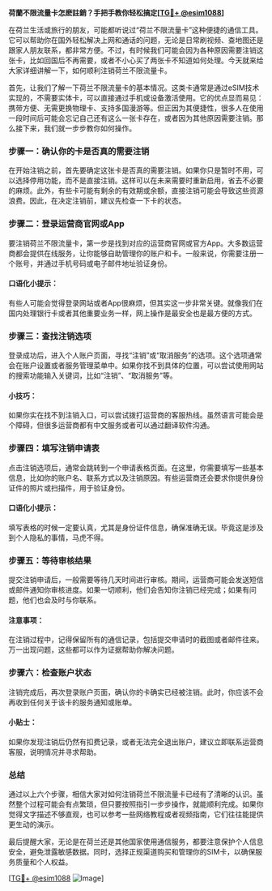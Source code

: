 **荷蘭不限流量卡怎麽註銷？手把手教你轻松搞定[[TG💪+ @esim1088](https://t.me/s/esim1088)]**

在荷兰生活或旅行的朋友，可能都听说过“荷兰不限流量卡”这种便捷的通信工具。它可以帮助你在国外轻松解决上网和通话的问题，无论是日常刷视频、查地图还是跟家人朋友联系，都非常方便。不过，有时候我们可能会因为各种原因需要注销这张卡，比如回国后不再需要，或者不小心买了两张卡不知道如何处理。今天就来给大家详细讲解一下，如何顺利注销荷兰不限流量卡。

首先，让我们了解一下荷兰不限流量卡的基本情况。这类卡通常是通过eSIM技术实现的，不需要实体卡，可以直接通过手机或设备激活使用。它的优点显而易见：携带方便、无需更换物理卡、支持多国漫游等。但正因为其便捷性，很多人在使用一段时间后可能会忘记自己还有这么一张卡存在，或者因为其他原因需要注销。那么接下来，我们就一步步教你如何操作。

### 步骤一：确认你的卡是否真的需要注销

在开始注销之前，首先要确定这张卡是否真的需要注销。如果你只是暂时不用，可以选择停用功能，而不是直接注销。这样可以在未来需要时重新启用，省去不必要的麻烦。此外，有些卡可能有剩余的有效期或余额，直接注销可能会导致这些资源浪费。因此，在决定注销前，建议先检查一下卡的状态。

### 步骤二：登录运营商官网或App

要注销荷兰不限流量卡，第一步是找到对应的运营商官网或官方App。大多数运营商都会提供在线服务，让你能够自助管理你的账户和卡。一般来说，你需要注册一个账号，并通过手机号码或电子邮件地址验证身份。

#### 口语化小提示：
有些人可能会觉得登录网站或者App很麻烦，但其实这一步非常关键。就像我们在国内处理银行卡或者其他重要业务一样，网上操作是最安全也是最方便的方式。

### 步骤三：查找注销选项

登录成功后，进入个人账户页面，寻找“注销”或“取消服务”的选项。这个选项通常会在账户设置或者服务管理菜单中。如果你找不到具体的位置，可以尝试使用网站的搜索功能输入关键词，比如“注销”、“取消服务”等。

#### 小技巧：
如果你实在找不到注销入口，可以尝试拨打运营商的客服热线。虽然语言可能会是个障碍，但很多运营商都有中文服务或者可以通过翻译软件沟通。

### 步骤四：填写注销申请表

点击注销选项后，通常会跳转到一个申请表格页面。在这里，你需要填写一些基本信息，比如你的账户名、联系方式以及注销原因。有些运营商还会要求你提供身份证件的照片或扫描件，用于验证身份。

#### 口语化小提示：
填写表格的时候一定要认真，尤其是身份证件信息，确保准确无误。毕竟这是涉及到个人隐私的事情，马虎不得。

### 步骤五：等待审核结果

提交注销申请后，一般需要等待几天时间进行审核。期间，运营商可能会发送短信或邮件通知你审核进度。如果一切顺利，他们会告知你注销已经完成；如果有问题，他们也会及时与你联系。

#### 注意事项：
在注销过程中，记得保留所有的通信记录，包括提交申请时的截图或者邮件往来。万一出现问题，这些都可以作为证据帮助你解决问题。

### 步骤六：检查账户状态

注销完成后，再次登录账户页面，确认你的卡确实已经被注销。此时，你应该不会再收到任何关于该卡的服务通知或账单。

#### 小贴士：
如果你发现注销后仍然有扣费记录，或者无法完全退出账户，建议立即联系运营商客服，说明情况并寻求帮助。

### 总结

通过以上六个步骤，相信大家对如何注销荷兰不限流量卡已经有了清晰的认识。虽然整个过程可能会有点繁琐，但只要按照指引一步步操作，就能顺利完成。如果你觉得文字描述不够直观，也可以参考一些网络教程或者视频指南，它们往往能提供更生动的演示。

最后提醒大家，无论是在荷兰还是其他国家使用通信服务，都要注意保护个人信息安全，避免泄露敏感数据。同时，选择正规渠道购买和管理你的SIM卡，以确保服务质量和个人权益。

[[TG💪+ @esim1088](https://t.me/s/esim1088) ![Image](https://i.postimg.cc/4NQfJmqS/Snipaste-2025-05-13-00-14-12.png)]
